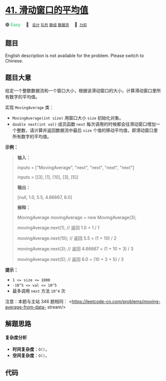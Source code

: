 # [41. 滑动窗口的平均值](https://2xiao.github.io/leetcode-js/offer2/jz_offer_II_041.html)

🟢 <font color=#15bd66>Easy</font>&emsp; 🔖&ensp; [`设计`](/tag/design.md) [`队列`](/tag/queue.md) [`数组`](/tag/array.md) [`数据流`](/tag/data-stream.md)&emsp; 🔗&ensp;[`力扣`](https://leetcode.cn/problems/qIsx9U)

## 题目

English description is not available for the problem. Please switch to
Chinese.


## 题目大意

给定一个整数数据流和一个窗口大小，根据该滑动窗口的大小，计算滑动窗口里所有数字的平均值。

实现 `MovingAverage` 类：

  * `MovingAverage(int size)` 用窗口大小 `size` 初始化对象。
  * `double next(int val)` 成员函数 `next` 每次调用的时候都会往滑动窗口增加一个整数，请计算并返回数据流中最后 `size` 个值的移动平均值，即滑动窗口里所有数字的平均值。



**示例：**

> 
> 
> 
> 
> 
> **输入：**
> 
> inputs = ["MovingAverage", "next", "next", "next", "next"]
> 
> inputs = [[3], [1], [10], [3], [5]]
> 
> **输出：**
> 
> [null, 1.0, 5.5, 4.66667, 6.0]
> 
> 
> 
> **解释：**
> 
> MovingAverage movingAverage = new MovingAverage(3);
> 
> movingAverage.next(1); // 返回 1.0 = 1 / 1
> 
> movingAverage.next(10); // 返回 5.5 = (1 + 10) / 2
> 
> movingAverage.next(3); // 返回 4.66667 = (1 + 10 + 3) / 3
> 
> movingAverage.next(5); // 返回 6.0 = (10 + 3 + 5) / 3
> 
> 



**提示：**

  * `1 <= size <= 1000`
  * `-10^5 <= val <= 10^5`
  * 最多调用 `next` 方法 `10^4` 次



注意：本题与主站 346 题相同： <https://leetcode-cn.com/problems/moving-average-from-data-
stream/>


## 解题思路

#### 复杂度分析

- **时间复杂度**：`O()`，
- **空间复杂度**：`O()`，

## 代码

```javascript

```